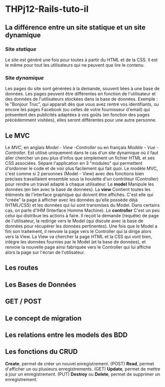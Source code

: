 # THPj12-Rails-tuto-il


## La différence entre un site statique et un site dynamique
### Site *statique*
Le site est généré une fois pour toutes à partir du HTML et de la CSS. Il est le même pour tout les utilisateurs qui ne peuvent que lire le contenu.

### Site *dynamique*
Les pages du site sont générées à la demande, souvent liées à une base de données. Les pages peuvent être différentes en fonction de l'utilisateur et des données de l'utilisateurs stockées dans la base de données. Exemple : le "Bonjour Truc", qui apparaît dès que vous avez rentré vos identifiants, ou encore les pages Facebook (ou celles de votre fournisseur d'email) qui présentent des publicités adaptées à vos goûts (en fonction des pages précédemment visitées), elles seront différentes pour une autre personne.

## Le MVC
Le _MVC_, en anglais _Model - View -Controller_ ou en français _Modèle - Vue - Controller_. Est utilisé uniquement dans le cas d'un site dynamique où il faut aller chercher un peu plus d'infos que simplement un fichier HTML et ses CSS associées.
Sépare l'application en 3 "modules" qui permettent d'ordonner le code et de voir plus facilement qui fait quoi. 
Le modèle MVC, c'est comme si 2 personnes (Model - View) avec des fonctions bien précises travaillaient ensemble sous la houlette d'un contrôleur (Controller) pour rendre un travail adapté à chaque utilisateur.
Le **model**
Manipule les données (en lien avec la base de données).
La **view**
Contient toutes les éléments de l'interface graphique qui doivent être affichés. C'est elle qui "créée" la page à afficher avec les données qu'elle possède déjà (HTML/CSS) et les données qui lui sont transmises du Model. Dans certains cas, on parle d'IHM (Interface Homme Machine).
Le **controller**
C'est un peu celui qui distribue les actions à faire. Il reçoit la demande (requête) de page de l'utilisateur, la redirige vers le Model (qui discute avec la base de données pour récupérer les données pertinentes). Une fois que le Model a fini son traitement, il renvoie la page vers le Controller qui la dirige alors vers la View. La View va chercher la page HTML et la CSS qui vont bien, intègre les données fournies par le Model (et la base de données), et renvoie la nouvelle page ainsi fabriquée vers le Controller qui lui affiche alors la page sur l'écran de l'utilisateur.


## Les routes

## Les Bases de Données

## GET / POST

## Le concept de migration

## Les relations entre les models des BDD

## Les fonctions du CRUD
**Create**, permet de créer un nouvel enregistrement. (POST)
**Read**, permet d'afficher un ou plusieurs enregistrements. (GET)
**Update**, permet de mettre à jour un enregistrement. (PUT)
**Destroy** ou **Delete**, permet de supprimer un enregistrement.
